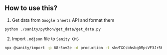 ## How to use this?

1. Get data from `Google Sheets` API and format them

```bash
python ./sanity/python/get_data/get_data.py
```

2. Import `.ndjson` file to `Sanity CMS`

```bash
npx @sanity/import -p 68r5ov2e -d production -t skwTXCsbhsbq0MpsVF3Jr5HPb3oXydhse9lOMlcd09VCUXgl5WRImKiOTIkXMSWLjsh536uLneWRTNI8e9D2P8kW3qUO8edHSToSPjeOU1P9RQJ8Pzx1I5IS9Yg6p7wXdnlxVIU8PmDe3nKvYFIV9qmDr04HvyGiHGKZxOvP5Su7kWqT6u7t python/get_data/formatted_data.ndjson

```
